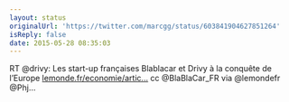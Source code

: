 ```yaml
---
layout: status
originalUrl: 'https://twitter.com/marcgg/status/603841904627851264'
isReply: false
date: 2015-05-28 08:35:03
---
```


RT @drivy: Les start-up françaises Blablacar et Drivy à la conquête de l’Europe [lemonde.fr/economie/artic…](http://www.lemonde.fr/economie/article/2015/05/28/les-start-up-francaises-blablacar-et-drivy-a-la-conquete-de-l-europe_4642008_3234.html) cc @BlaBlaCar_FR via @lemondefr @Phj…
